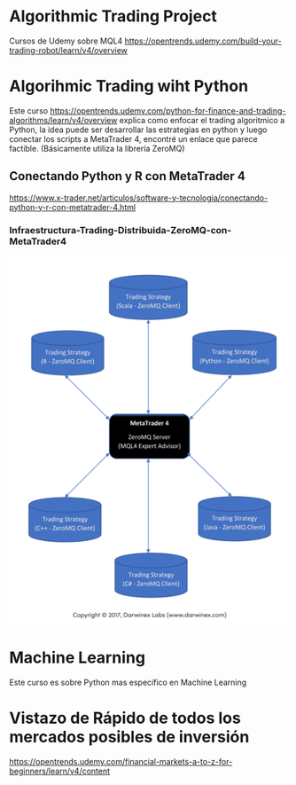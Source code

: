 # Algorithmic Trading Project

Cursos de Udemy sobre MQL4 
https://opentrends.udemy.com/build-your-trading-robot/learn/v4/overview

# Algorihmic Trading wiht Python 
Este curso https://opentrends.udemy.com/python-for-finance-and-trading-algorithms/learn/v4/overview explica como enfocar el trading algoritmico a Python, la idea puede ser desarrollar las estrategias en python y luego conectar los scripts a MetaTrader 4, encontré un enlace que parece factible. (Básicamente utiliza la librería ZeroMQ)

## Conectando Python y R con MetaTrader 4
https://www.x-trader.net/articulos/software-y-tecnologia/conectando-python-y-r-con-metatrader-4.html

### Infraestructura-Trading-Distribuida-ZeroMQ-con-MetaTrader4
![](/Documentation/Infraestructura-Trading-Distribuida-ZeroMQ-con-MetaTrader4.png)

# Machine Learning

Este curso es sobre Python mas especifico en Machine Learning

# Vistazo de Rápido de todos los mercados posibles de inversión

https://opentrends.udemy.com/financial-markets-a-to-z-for-beginners/learn/v4/content
